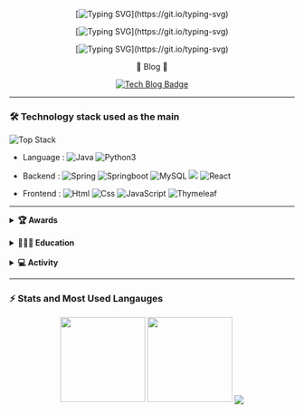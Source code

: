 <div align=center>

[![Typing SVG](https://readme-typing-svg.demolab.com?font=Dongle&size=30&duration=4000&pause=1000&color=F7F7F7&center=true&vCenter=true&width=455&lines=%EB%A7%8C%EB%82%98+%EB%B5%99%EA%B2%8C+%EB%90%98%EC%96%B4+%EB%B0%98%EA%B0%91%EC%8A%B5%EB%8B%88%EB%8B%A4.+%EC%9B%B9+%EB%B0%B1%EC%97%94%EB%93%9C+%EA%B0%9C%EB%B0%9C%EC%9E%90+%EC%95%88%EC%83%81%EC%96%B8%EC%9E%85%EB%8B%88%EB%8B%A4!)](https://git.io/typing-svg)

[![Typing SVG](https://readme-typing-svg.demolab.com?font=Nanum+Pen+Script&pause=500000&color=FAFFC6&center=%EC%A7%84%EC%8B%A4&vCenter=%EC%A7%84%EC%8B%A4&width=450&lines=%E3%80%80%E3%80%80-+%EC%8A%A4%EB%AA%B0%EB%B9%85+%EC%82%AC%EC%9D%B4%ED%81%B4%EC%9D%84+%ED%86%B5%ED%95%9C+%EC%8B%9C%EC%8A%A4%ED%85%9C%ED%99%94%EB%A1%9C+%EC%96%B4%EC%A0%9C%EB%B3%B4%EB%8B%A4+%EC%98%A4%EB%8A%98+%EB%8D%94+%EC%84%B1%EC%9E%A5%ED%95%98%EC%9E%90!)](https://git.io/typing-svg)

[![Typing SVG](https://readme-typing-svg.demolab.com?font=Nanum+Pen+Script&pause=500000&color=FAFFC6&center=%EC%A7%84%EC%8B%A4&vCenter=%EC%A7%84%EC%8B%A4&width=450&lines=%E3%80%80%E3%80%80-+%EB%8B%A8%EC%88%9C%ED%9E%88+%EA%B5%AC%ED%98%84%ED%95%98%EB%8A%94+%EA%B2%83%EC%9D%B4+%EC%95%84%EB%8B%8C+%EA%B5%AC%EC%A1%B0%EC%99%80+%EB%8F%99%EC%9E%91%EC%9B%90%EB%A6%AC%EC%97%90+%EC%A7%91%EC%A4%91%ED%95%98%EC%9E%90!)](https://git.io/typing-svg)

🧅 Blog 🧅

  [![Tech Blog Badge](https://img.shields.io/badge/-어니언%20개발노트-black?style=for-the-badge&logo=naver&link=https://ws-pace.tistory.com/)](https://blog.naver.com/tkddjsdl33) 

</div>

<hr>

### 🛠 Technology stack used as the main

![Top Stack](https://widget.realdeveloper.pro/api/top?stack=Java,Spring,Mysql)
- Language :
![Java](https://img.shields.io/badge/java-%23ED8B00.svg?&style=flat&logo=java&logoColor=white)
![Python3](https://img.shields.io/badge/Python%20-%2314354C.svg?&style=flat&logo=python&logoColor=white)


- Backend :
![Spring](https://img.shields.io/badge/Spring%20-%236DB33F.svg?&style=flat&logo=spring&logoColor=white)
![Springboot](https://img.shields.io/badge/Springboot%20-%236DB33F.svg?&style=flat&logo=Springboot&logoColor=white)
![MySQL](https://img.shields.io/badge/Mysql-%2300f.svg?&style=flat&logo=mysql&logoColor=white) <img src="https://img.shields.io/badge/MariaDB-003545?style=flat&logo=MariaDB&logoColor=white"/>
![React](https://img.shields.io/badge/Reactnative-%2300f.svg?&style=flat&logo=React&logoColor=white)



- Frontend :
![Html](https://img.shields.io/badge/Html-%2300f.svg?&style=flat&logo=Html&logoColor=white)
![Css](https://img.shields.io/badge/Css-%2300f.svg?&style=flat&logo=Css&logoColor=white)
![JavaScript](https://img.shields.io/badge/JavaScript%20-%2314354C.svg?&style=flat&logo=JavaScript&logoColor=yellow)
![Thymeleaf](https://img.shields.io/badge/Thymeleaf-%2300f.svg?&style=flat&logo=Thymeleaf&logoColor=white)


<hr>

<details>
  <summary><strong>🏆 Awards</strong></summary>

- 정보처리기사 자격증 취득 (2021-06)  
- 캡스톤 디자인 대회 최우수팀 선정 (2021-12)
- 소프트웨어과 졸업 평균학점 4.04 / 4.5 (2021-02)

</details>

<br>

<details>
  <summary><strong>👨🏻‍🎓 Education</strong></summary>
  
- 소프트웨어과 졸업 (2016-02 ~ 2022-02)
- [메가스터디IT신촌] JAVA1, JAVA2 방학특강 (2020-07 ~ 2020-08)
- [codeit] Git으로 배우는 버전 관리 수료 (2021-07)
- [Fastcampus] 한 번에 끝내는 Java/Spring 웹 개발 마스터 초격차 패키지 수료 (2022-05) 
- [Inflearn] 스프링 입문 - 코드로 배우는 스프링 부트, 웹 MVC, DB 접근 기술 학습중 (ing)
</details>

<br>

<details>
  <summary><strong>💻 Activity</strong></summary>
  
- 여대생 특성화 프로그램 심화(SW융합코딩) 교육 (2020-09)
- 안드로이드 앱개발특강 1달실습과정 (2020-10)
- 내일개발을 위한 실무능력향상 프로그램 교육 (2020-11)
- 소프트웨어 안전 국제 컨퍼런스 2020 (2020-12)
- 점핏 X 교보문고 개발자 로드맵 북콘서트 오프라인 참석 (2022-06)
- 점핏 전공 개발자 취업 콘서트 오프라인 참석 (2022-08)

  이렇게 적어두면 앞으로 많이 참석하려 할테니 README에 작성

</details>

<hr>

### ⚡ Stats and Most Used Langauges

<div align="center">

  <img src="https://github-readme-stats.vercel.app/api?username=sangeon22&hide=stars&count_private=true&bg_color=30,96b8dc,3ea5db&title_color=fff&text_color=fff" height="150px">
  <img src="https://github-readme-stats.vercel.app/api/top-langs/?username=sangeon22&langs_count=4&layout=compact&bg_color=30,96b8dc,3ea5db&title_color=fff&text_color=fff" height="150px">
  <img align='center' src="http://mazassumnida.wtf/api/v2/generate_badge?boj=tkddjsdl33">

</div>


